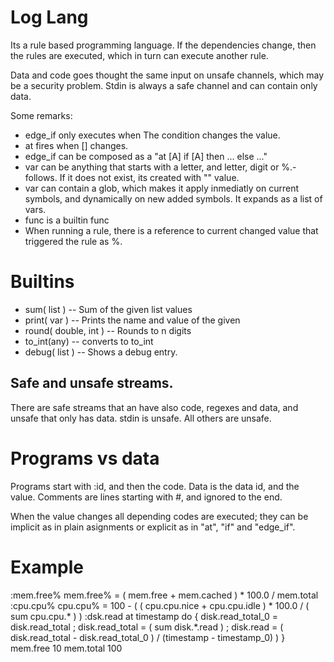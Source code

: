 # Log Lang

Its a rule based programming language. If the dependencies change, then the rules are executed, which 
in turn can execute another rule.

Data and code goes thought the same input on unsafe channels, which may be a security problem. Stdin 
is always a safe channel and can contain only data.

Some remarks:

* edge_if only executes when The condition changes the value.
* at fires when [] changes. 
* edge_if can be composed as a "at [A] if [A] then ... else ..."
* var can be anything that starts with a letter, and letter, digit or %.- follows. If it does not exist, its created with "" value.
* var can contain a glob, which makes it apply inmediatly on current symbols, and dynamically on new added symbols. It expands as a list of vars.
* func is a builtin func
* When running a rule, there is a reference to current changed value that triggered the rule as %.

# Builtins

* sum( list )  -- Sum of the given list values
* print( var ) -- Prints the name and value of the given 
* round( double, int ) -- Rounds to n digits
* to_int(any) -- converts to to_int
* debug( list ) -- Shows a debug entry.

## Safe and unsafe streams.

There are safe streams that an have also code, regexes and data, and unsafe that only has data. stdin is unsafe. All others are unsafe.

# Programs vs data

Programs start with :id, and then the code. Data is the data id, and the value. Comments are lines starting with #, and ignored to the end.

When the value changes all depending codes are executed; they can be implicit as in plain asignments or explicit as in "at", "if" and "edge_if".


# Example

:mem.free%   mem.free% = ( mem.free + mem.cached ) * 100.0 / mem.total
:cpu.cpu%    cpu.cpu% = 100 - ( ( cpu.cpu.nice + cpu.cpu.idle ) * 100.0 / ( sum cpu.cpu.* ) )
:dsk.read    at timestamp do { disk.read_total_0 = disk.read_total ; disk.read_total = ( sum disk.*.read ) ; disk.read = ( disk.read_total - disk.read_total_0 ) / (timestamp - timestamp_0) ) }
mem.free 10
mem.total 100
